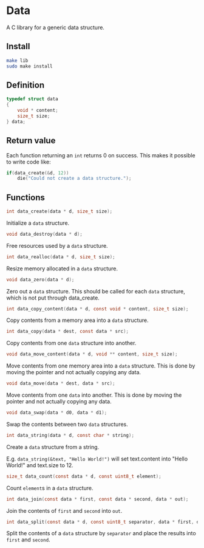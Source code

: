 # Data

A C library for a generic data structure.

## Install

```sh
make lib
sudo make install
```

## Definition

```c
typedef struct data
{
	void * content;
	size_t size;
} data;
```

## Return value

Each function returning an `int` returns 0 on success.
This makes it possible to write code like:

```c
if(data_create(&d, 12))
    die("Could not create a data structure.");
```

## Functions

```c
int data_create(data * d, size_t size);
```

Initialize a `data` structure.

```c
void data_destroy(data * d);
```

Free resources used by a `data` structure.

```c
int data_realloc(data * d, size_t size);
```

Resize memory allocated in a `data` structure.

```c
void data_zero(data * d);
```

Zero out a `data` structure.
This should be called for each `data` structure, which is not put through data_create.

```c
int data_copy_content(data * d, const void * content, size_t size);
```

Copy contents from a memory area into a `data` structure.

```c
int data_copy(data * dest, const data * src);
```

Copy contents from one `data` structure into another.

```c
void data_move_content(data * d, void ** content, size_t size);
```

Move contents from one memory area into a `data` structure.
This is done by moving the pointer and not actually copying any data.

```c
void data_move(data * dest, data * src);
```

Move contents from one `data` into another.
This is done by moving the pointer and not actually copying any data.

```c
void data_swap(data * d0, data * d1);
```

Swap the contents between two `data` structures.

```c
int data_string(data * d, const char * string);
```

Create a `data` structure from a string.

E.g. `data_string(&text, "Hello World!")`
will set text.content into "Hello World!" and text.size to 12.

```c
size_t data_count(const data * d, const uint8_t element);
```

Count `element`s in a `data` structure.

```c
int data_join(const data * first, const data * second, data * out);
```

Join the contents of `first` and `second` into `out`.

```c
int data_split(const data * d, const uint8_t separator, data * first, data * second);
```

Split the contents of a `data` structure by `separator` and place the results into `first` and `second`.
